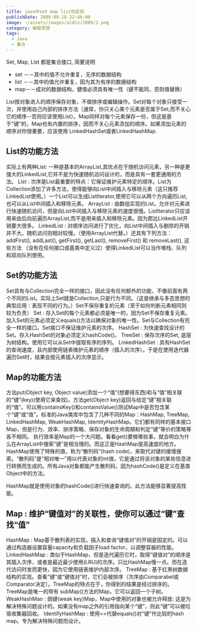 ```yaml
---
title: java中set map list的区别
publishDate: 2009-09-18 22:46:00
image: ~/assets/images/aldis/2009/2.png
category: 编程思想
tags:
  - Java
  - 集合
---
```


Set, Map, List 都是集合接口, 简要说明

- set －－其中的值不允许重复，无序的数据结构
- list －－其中的值允许重复，因为其为有序的数据结构
- map－－成对的数据结构，健值必须具有唯一性（键不能同，否则值替换）

List按对象进入的顺序保存对象，不做排序或编辑操作。Set对每个对象只接受一次，并使用自己内部的排序方法（通常，你只关心某个元素是否属于Set,而不关心它的顺序--否则应该使用List）。Map同样对每个元素保存一份，但这是基于"键"的，Map也有内置的排序，因而不关心元素添加的顺序。如果添加元素的顺序对你很重要，应该使用 LinkedHashSet或者LinkedHashMap.

## List的功能方法

实际上有两种List: 一种是基本的ArrayList,其优点在于随机访问元素，另一种是更强大的LinkedList,它并不是为快速随机访问设计的，而是具有一套更通用的方法。
List : 次序是List最重要的特点：它保证维护元素特定的顺序。List为Collection添加了许多方法，使得能够向List中间插入与移除元素（这只推荐LinkedList使用。）一个List可以生成ListIterator,使用它可以从两个方向遍历List,也可以从List中间插入和移除元素。
ArrayList : 由数组实现的List。允许对元素进行快速随机访问，但是向List中间插入与移除元素的速度很慢。ListIterator只应该用来由后向前遍历ArrayList,而不是用来插入和移除元素。因为那比LinkedList开销要大很多。
LinkedList : 对顺序访问进行了优化，向List中间插入与删除的开销并不大。随机访问则相对较慢。（使用ArrayList代替。）还具有下列方法：addFirst(), addLast(), getFirst(), getLast(), removeFirst() 和 removeLast(), 这些方法 （没有在任何接口或基类中定义过）使得LinkedList可以当作堆栈、队列和双向队列使用。

## Set的功能方法

Set具有与Collection完全一样的接口，因此没有任何额外的功能，不像前面有两个不同的List。实际上Set就是Collection,只是行为不同。（这是继承与多态思想的典型应用：表现不同的行为。）Set不保存重复的元素（至于如何判断元素相同则较为负责）
Set : 存入Set的每个元素都必须是唯一的，因为Set不保存重复元素。加入Set的元素必须定义equals()方法以确保对象的唯一性。Set与Collection有完全一样的接口。Set接口不保证维护元素的次序。
HashSet : 为快速查找设计的Set。存入HashSet的对象必须定义hashCode()。
TreeSet : 保存次序的Set, 底层为树结构。使用它可以从Set中提取有序的序列。
LinkedHashSet : 具有HashSet的查询速度，且内部使用链表维护元素的顺序（插入的次序）。于是在使用迭代器遍历Set时，结果会按元素插入的次序显示。

<!-- more -->

## Map的功能方法

方法put(Object key, Object value)添加一个“值”(想要得东西)和与“值”相关联的“键”(key)(使用它来查找)。方法get(Object key)返回与给定“键”相关联的“值”。可以用containsKey()和containsValue()测试Map中是否包含某个“键”或“值”。标准的Java类库中包含了几种不同的Map：HashMap, TreeMap, LinkedHashMap, WeakHashMap, IdentityHashMap。它们都有同样的基本接口Map，但是行为、效率、排序策略、保存对象的生命周期和判定“键”等价的策略等各不相同。
执行效率是Map的一个大问题。看看get()要做哪些事，就会明白为什么在ArrayList中搜索“键”是相当慢的。而这正是HashMap提高速度的地方。HashMap使用了特殊的值，称为“散列码”(hash code)，来取代对键的缓慢搜索。“散列码”是“相对唯一”用以代表对象的int值，它是通过将该对象的某些信息进行转换而生成的。所有Java对象都能产生散列码，因为hashCode()是定义在基类Object中的方法。

HashMap就是使用对象的hashCode()进行快速查询的。此方法能够显著提高性能。

## Map : 维护“键值对”的关联性，使你可以通过“键”查找“值”

HashMap : Map基于散列表的实现。插入和查询“键值对”的开销是固定的。可以通过构造器设置容量capacity和负载因子load factor，以调整容器的性能。
LinkedHashMap : 类似于HashMap，但是迭代遍历它时，取得“键值对”的顺序是其插入次序，或者是最近最少使用(LRU)的次序。只比HashMap慢一点。而在迭代访问时发而更快，因为它使用链表维护内部次序。
TreeMap : 基于红黑树数据结构的实现。查看“键”或“键值对”时，它们会被排序（次序由Comparabel或Comparator决定）。TreeMap的特点在于，你得到的结果是经过排序的。TreeMap是唯一的带有 subMap()方法的Map，它可以返回一个子树。
WeakHashMao : 弱键(weak key)Map，Map中使用的对象也被允许释放: 这是为解决特殊问题设计的。如果没有map之外的引用指向某个“键”，则此“键”可以被垃圾收集器回收。
IdentifyHashMap : 使用==代替equals()对“键”作比较的hash map。专为解决特殊问题而设计。
